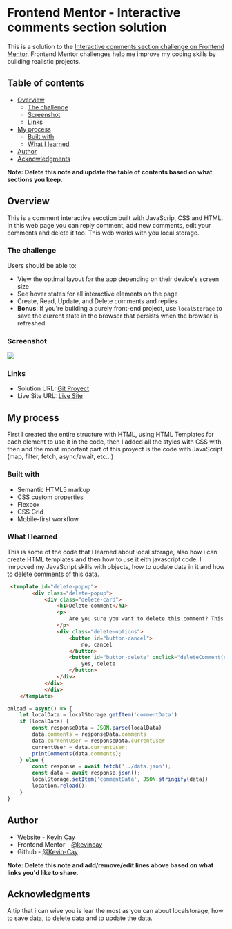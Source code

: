 # Frontend Mentor - Interactive comments section solution

This is a solution to the [Interactive comments section challenge on Frontend Mentor](https://www.frontendmentor.io/challenges/interactive-comments-section-iG1RugEG9). Frontend Mentor challenges help me improve my coding skills by building realistic projects. 

## Table of contents

- [Overview](#overview)
  - [The challenge](#the-challenge)
  - [Screenshot](#screenshot)
  - [Links](#links)
- [My process](#my-process)
  - [Built with](#built-with)
  - [What I learned](#what-i-learned)
- [Author](#author)
- [Acknowledgments](#acknowledgments)

**Note: Delete this note and update the table of contents based on what sections you keep.**

## Overview

This is a comment interactive secction built with JavaScrip, CSS and HTML. In this web page you can reply comment, add new comments, edit your comments and delete it too. This web works with you local storage. 

### The challenge

Users should be able to:

- View the optimal layout for the app depending on their device's screen size
- See hover states for all interactive elements on the page
- Create, Read, Update, and Delete comments and replies
- **Bonus**: If you're building a purely front-end project, use `localStorage` to save the current state in the browser that persists when the browser is refreshed.

### Screenshot

![](./screenshot.png)


### Links

- Solution URL: [Git Proyect](https://github.com/Kevin-Cay/interactive-comments.git)
- Live Site URL: [Live Site](https://mystifying-wescoff-d706ea.netlify.app/)

## My process
First I created the entire structure with HTML,  using HTML Templates for each element to use it in the code, then I added all the styles with CSS with, then and the most important part of this proyect is the code with JavaScript (map, filter, fetch, async/await, etc...)

### Built with

- Semantic HTML5 markup
- CSS custom properties
- Flexbox
- CSS Grid
- Mobile-first workflow
### What I learned

This is some of the code that I learned about local storage, also how i can create HTML templates and then how to use it eith javascript code. I imrpoved my JavaScript skills with objects, how to update data in it and how to delete comments of this data. 

```html
 <template id="delete-popup">
        <div class="delete-popup">
            <div class="delete-card">
                <h1>Delete comment</h1>
                <p>
                    Are you sure you want to delete this comment? This will remove the comment and cant't be undone.
                </p>
                <div class="delete-options">
                    <button id="button-cancel">
                        no, cancel
                    </button>
                    <button id="button-delete" onclick="deleteComment(event)" >
                        yes, delete
                    </button>
                </div>
            </div>
            </div>
    </template>
```
```js
onload = async() => {
    let localData = localStorage.getItem('commentData')
    if (localData) {
        const responseData = JSON.parse(localData)
        data.comments = responseData.comments
        data.currentUser = responseData.currentUser
        currentUser = data.currentUser;
        printComments(data.comments);
    } else {
        const response = await fetch('../data.json');
        const data = await response.json();
        localStorage.setItem('commentData', JSON.stringify(data))
        location.reload();
    }
}
```



## Author

- Website - [Kevin Cay](https://portfolio-kevin-cay.vercel.app/)
- Frontend Mentor - [@kevincay](https://www.frontendmentor.io/profile/Kevin-Cay)
- Github - [@Kevin-Cay](https://github.com/Kevin-Cay/)

**Note: Delete this note and add/remove/edit lines above based on what links you'd like to share.**

## Acknowledgments

A tip that i can wive you is lear the most as you can about localstorage, how to save data, to delete data and to update the data. 
